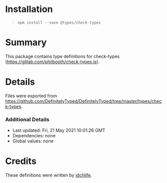 # Installation
> `npm install --save @types/check-types`

# Summary
This package contains type definitions for check-types (https://gitlab.com/philbooth/check-types.js).

# Details
Files were exported from https://github.com/DefinitelyTyped/DefinitelyTyped/tree/master/types/check-types.

### Additional Details
 * Last updated: Fri, 21 May 2021 10:01:26 GMT
 * Dependencies: none
 * Global values: none

# Credits
These definitions were written by [idchlife](https://github.com/idchlife).
